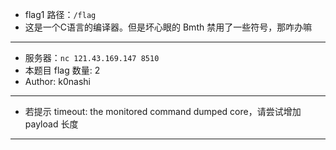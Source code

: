 - flag1 路径：`/flag`
- 这是一个C语言的编译器。但是坏心眼的 Bmth 禁用了一些符号，那咋办嘛
<hr/>

- 服务器：`nc 121.43.169.147 8510`
- 本题目 flag 数量: 2
- Author: k0nashi
<hr/>

- 若提示 timeout: the monitored command dumped core，请尝试增加 payload 长度
<hr/>
